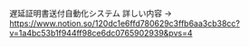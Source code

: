 遅延証明書送付自動化システム
詳しい内容 -> https://www.notion.so/120dc1e6ffd780629c3ffb6aa3cb38cc?v=1a4bc53b1f944ff98ce6dc0765902939&pvs=4
